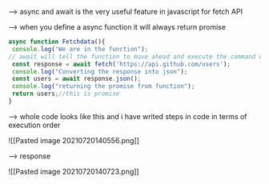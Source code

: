 --> async and await is the very useful feature in javascript for fetch API

--> when you define a async function it will always return promise 

```js
async function Fetchdata(){
 console.log("We are in the function");
// await will tell the function to move ahead and execute the command which are after function call
 const response = await fetch('https://api.github.com/users');
 console.log("Converting the response into json");
 const users = await response.json();
 console.log("returning the promise from function");
 return users;//this is promise
}
```

--> whole code looks like this and i have writed steps in code in terms of execution order

![[Pasted image 20210720140556.png]]

--> response 

![[Pasted image 20210720140723.png]]